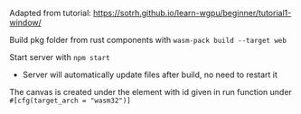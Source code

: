 Adapted from tutorial: https://sotrh.github.io/learn-wgpu/beginner/tutorial1-window/

Build pkg folder from rust components with `wasm-pack build --target web`

Start server with `npm start`
* Server will automatically update files after build, no need to restart it

The canvas is created under the element with id given in run function under `#[cfg(target_arch = "wasm32")]`